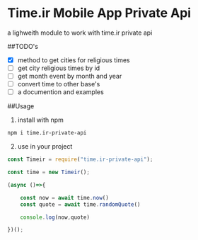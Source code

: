 # Time.ir Mobile App Private Api
a lighweith module to work with time.ir private api


##TODO's

- [X] method to get cities for religious times
- [ ] get city religious times by id
- [ ] get month event by month and year 
- [ ] convert time to other base's
- [ ] a documention and examples

##Usage
1. install with npm
```bash
npm i time.ir-private-api
```

2. use in your project
```js
const Timeir = require("time.ir-private-api");

const time = new Timeir();

(async ()=>{

    const now = await time.now()
    const quote = await time.randomQuote()

    console.log(now,quote)

})();

```